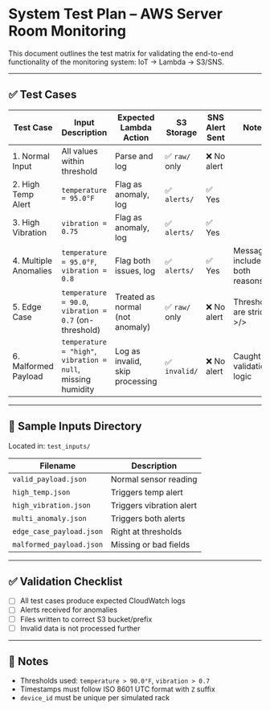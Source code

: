 # System Test Plan – AWS Server Room Monitoring

This document outlines the test matrix for validating the end-to-end functionality of the monitoring system: IoT → Lambda → S3/SNS.

---

## ✅ Test Cases

| Test Case           | Input Description                                               | Expected Lambda Action                          | S3 Storage      | SNS Alert Sent | Notes                       |
|---------------------|------------------------------------------------------------------|--------------------------------------------------|------------------|----------------|-----------------------------|
| 1. Normal Input      | All values within threshold                                      | Parse and log                                    | ✅ `raw/` only    | ❌ No alert     |                            |
| 2. High Temp Alert   | `temperature = 95.0°F`                                           | Flag as anomaly, log                             | ✅ `alerts/`      | ✅ Yes          |                            |
| 3. High Vibration    | `vibration = 0.75`                                               | Flag as anomaly, log                             | ✅ `alerts/`      | ✅ Yes          |                            |
| 4. Multiple Anomalies| `temperature = 95.0°F`, `vibration = 0.8`                        | Flag both issues, log                            | ✅ `alerts/`      | ✅ Yes          | Message includes both reasons |
| 5. Edge Case         | `temperature = 90.0`, `vibration = 0.7` (on-threshold)           | Treated as normal (not anomaly)                  | ✅ `raw/` only    | ❌ No alert     | Thresholds are strict >/>   |
| 6. Malformed Payload | `temperature = "high"`, `vibration = null`, missing humidity     | Log as invalid, skip processing                  | ✅ `invalid/`     | ❌ No alert     | Caught by validation logic |

---

## 🔎 Sample Inputs Directory

Located in: `test_inputs/`

| Filename                  | Description          |
|---------------------------|----------------------|
| `valid_payload.json`      | Normal sensor reading|
| `high_temp.json`          | Triggers temp alert  |
| `high_vibration.json`     | Triggers vibration alert |
| `multi_anomaly.json`      | Triggers both alerts |
| `edge_case_payload.json`  | Right at thresholds  |
| `malformed_payload.json`  | Missing or bad fields|

---

## ✅ Validation Checklist

- [ ] All test cases produce expected CloudWatch logs
- [ ] Alerts received for anomalies
- [ ] Files written to correct S3 bucket/prefix
- [ ] Invalid data is not processed further

---

## 📌 Notes

- Thresholds used: `temperature > 90.0°F`, `vibration > 0.7`
- Timestamps must follow ISO 8601 UTC format with `Z` suffix
- `device_id` must be unique per simulated rack